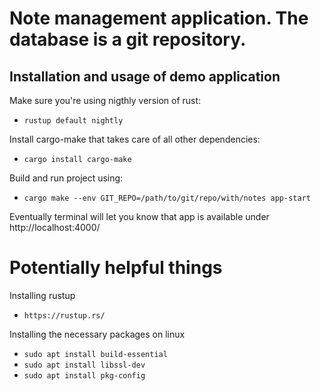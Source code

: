 Note management application. The database is a git repository.
===================

Installation and usage of demo application
--------------

Make sure you're using nigthly version of rust:
- `rustup default nightly`

Install cargo-make that takes care of all other dependencies:
- `cargo install cargo-make`

Build and run project using:
- `cargo make --env GIT_REPO=/path/to/git/repo/with/notes app-start`

Eventually terminal will let you know that app is available under http://localhost:4000/


Potentially helpful things
===================

Installing rustup
- `https://rustup.rs/`

Installing the necessary packages on linux
- `sudo apt install build-essential`
- `sudo apt install libssl-dev`
- `sudo apt install pkg-config`